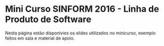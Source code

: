 # Mini Curso SINFORM 2016 - Linha de Produto de Software

Nesta página estão disponívies os slides utilizados no minicurso, exemplo feitos em sala e material de apoio.


